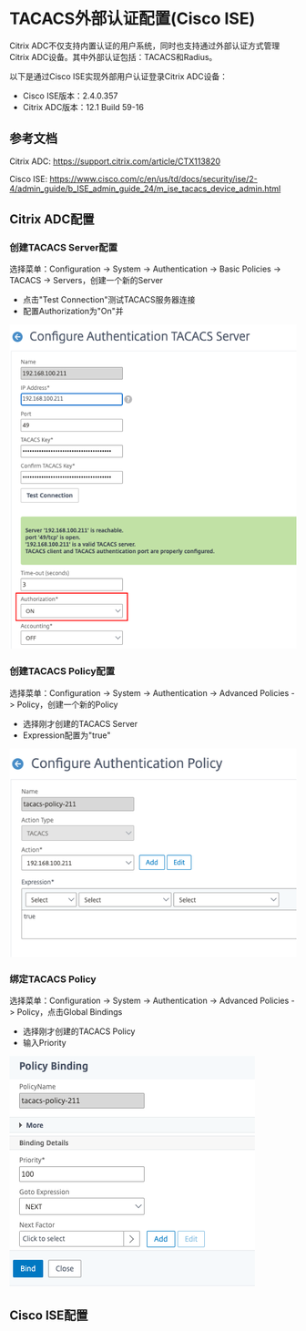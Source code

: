 # TACACS外部认证配置(Cisco ISE)

Citrix ADC不仅支持内置认证的用户系统，同时也支持通过外部认证方式管理Citrix ADC设备。其中外部认证包括：TACACS和Radius。

以下是通过Cisco ISE实现外部用户认证登录Citrix ADC设备：
+ Cisco ISE版本：2.4.0.357
+ Citrix ADC版本：12.1 Build 59-16

## 参考文档
Citrix ADC: https://support.citrix.com/article/CTX113820

Cisco ISE: https://www.cisco.com/c/en/us/td/docs/security/ise/2-4/admin_guide/b_ISE_admin_guide_24/m_ise_tacacs_device_admin.html

## Citrix ADC配置
### 创建TACACS Server配置
选择菜单：Configuration -> System -> Authentication -> Basic Policies -> TACACS -> Servers，创建一个新的Server
+ 点击"Test Connection"测试TACACS服务器连接
+ 配置Authorization为"On"并

![mgmt-tacacs-ise](https://github.com/yazshen/citrix-adc-configuration/blob/master/images/mgmt-tacacs-ise-01.png)

### 创建TACACS Policy配置
选择菜单：Configuration -> System -> Authentication -> Advanced Policies -> Policy，创建一个新的Policy
+ 选择刚才创建的TACACS Server
+ Expression配置为"true"

![mgmt-tacacs-ise](https://github.com/yazshen/citrix-adc-configuration/blob/master/images/mgmt-tacacs-ise-02.png)

### 绑定TACACS Policy
选择菜单：Configuration -> System -> Authentication -> Advanced Policies -> Policy，点击Global Bindings
+ 选择刚才创建的TACACS Policy
+ 输入Priority

![mgmt-tacacs-ise](https://github.com/yazshen/citrix-adc-configuration/blob/master/images/mgmt-tacacs-ise-03.png)

## Cisco ISE配置
